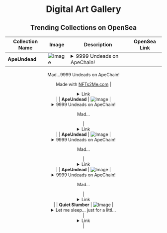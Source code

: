 <div align="center">

# Digital Art Gallery

## Trending Collections on OpenSea

| Collection Name                       | Image                                                                                     | Description                       | OpenSea Link                                                                                          |
|---------------------------------------|-------------------------------------------------------------------------------------------|-----------------------------------|--------------------------------------------------------------------------------------------------------|
| **ApeUndead** | ![Image](https://i.seadn.io/s/raw/files/b041cab8714dddf7be9bfabbccaef68d.png?w=500&auto=format?w=200&auto=format) | <details><summary>9999 Undeads on ApeChain!

Mad...</summary>9999 Undeads on ApeChain!

Made with [NFTs2Me.com](https://nfts2me.com/)</details> | <details><summary>Link</summary>[ApeUndead](https://opensea.io/collection/apeundead-3)</details> |
| **ApeUndead** | ![Image](https://i.seadn.io/s/raw/files/b041cab8714dddf7be9bfabbccaef68d.png?w=500&auto=format?w=200&auto=format) | <details><summary>9999 Undeads on ApeChain!

Mad...</summary>9999 Undeads on ApeChain!

Made with [NFTs2Me.com](https://nfts2me.com/)</details> | <details><summary>Link</summary>[ApeUndead](https://opensea.io/collection/apeundead-2)</details> |
| **ApeUndead** | ![Image](https://i.seadn.io/s/raw/files/b041cab8714dddf7be9bfabbccaef68d.png?w=500&auto=format?w=200&auto=format) | <details><summary>9999 Undeads on ApeChain!

Mad...</summary>9999 Undeads on ApeChain!

Made with [NFTs2Me.com](https://nfts2me.com/)</details> | <details><summary>Link</summary>[ApeUndead](https://opensea.io/collection/apeundead-1)</details> |
| **ApeUndead** | ![Image](https://i.seadn.io/s/raw/files/b041cab8714dddf7be9bfabbccaef68d.png?w=500&auto=format?w=200&auto=format) | <details><summary>9999 Undeads on ApeChain!

Mad...</summary>9999 Undeads on ApeChain!

Made with [NFTs2Me.com](https://nfts2me.com/)</details> | <details><summary>Link</summary>[ApeUndead](https://opensea.io/collection/apeundead)</details> |
| **Quiet Slumber** | ![Image](https://i.seadn.io/s/raw/files/71bd05ae6e2657ded345a123f5a1e082.jpg?w=500&auto=format?w=200&auto=format) | <details><summary>Let me sleep… just for a littl...</summary>Let me sleep… just for a little while longer
--
See more by Elfearsfoxsox on Remx at remx.xyz/elfearsfoxsox</details> | <details><summary>Link</summary>[Quiet Slumber](https://opensea.io/collection/quiet-slumber)</details> |

</div>